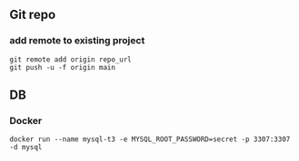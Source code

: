 ## Git repo

### add remote to existing project

```shell
git remote add origin repo_url
git push -u -f origin main
```

## DB

### Docker

```shell
docker run --name mysql-t3 -e MYSQL_ROOT_PASSWORD=secret -p 3307:3307 -d mysql
```
